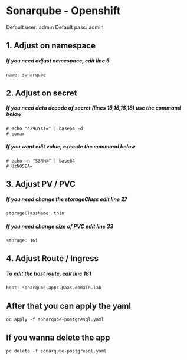 # Sonarqube - Openshift

Default user: admin
Default pass: admin

## 1. Adjust on namespace
##### If you need adjust namespace, edit line 5
    name: sonarqube
    
## 2. Adjust on secret
##### If you need data decode of secret (lines 15,16,16,18) use the command below
    # echo "c29uYXI=" | base64 -d
    # sonar

##### If you want edit value, execute the command below
    # echo -n "S3NH@" | base64
    # UzNOSEA=
    
## 3. Adjust PV / PVC
##### If you need change the storageClass edit line 27
    storageClassName: thin

##### If you need change size of PVC edit line 33
    storage: 1Gi

## 4. Adjust Route / Ingress
##### To edit the host route, edit line 181
    host: sonarqube.apps.paas.domain.lab


## After that you can apply the yaml
    oc apply -f sonarqube-postgresql.yaml

## If you wanna delete the app
    pc delete -f sonarqube-postgresql.yaml
